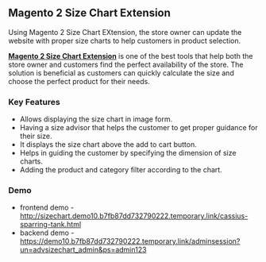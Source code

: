<body>
	<main>
		<div class="content-wrapper">
			<div class="content-inner">
				<h2>Magento 2 Size Chart Extension</h2>
        	<p>Using Magento 2 Size Chart EXtension, the store owner can update the website with proper size charts to help customers in product selection.</p>
				<p><strong><a href="https://www.mageants.com/size-chart-extension-for-magento-2.html">Magento 2 Size Chart Extension</a></strong> is one of the best tools that help both the store owner and customers find the perfect availability of the store. The solution is beneficial as customers can quickly calculate the size and choose the perfect product for their needs.</p>
				<div class="features-wrapper">
					<h3>Key Features</h3>
					<ul>
						<li>Allows displaying the size chart in image form.</li>
						<li>Having a size advisor that helps the customer to get proper guidance for their size.</li>
						<li>It displays the size chart above the add to cart button.</li>
						<li>Helps in guiding the customer by specifying the dimension of size charts.</li>
						<li>Adding the product and category filter according to the chart.</li>
					</ul>
				</div>
				<div class="more-features">
					<h3>Demo</h3>
					<ul>
						<li>frontend demo - <a href="http://sizechart.demo10.b7fb87dd732790222.temporary.link/cassius-sparring-tank.html">http://sizechart.demo10.b7fb87dd732790222.temporary.link/cassius-sparring-tank.html</a></li>
						<li>backend demo - <a href="https://demo10.b7fb87dd732790222.temporary.link/adminsession?un=advsizechart_admin&ps=admin123">https://demo10.b7fb87dd732790222.temporary.link/adminsession?un=advsizechart_admin&ps=admin123</a></li>
					</ul>
				</div>
			</div>
		</div>
	</main>
</body>
</html>
